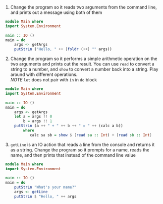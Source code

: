 1. Change the program so it reads two arguments from the command line, and prints out a message using both of them
```haskell
 module Main where
 import System.Environment
 
 main :: IO ()
 main = do
     args <- getArgs
     putStrLn ("Hello, " ++ (foldr (++) "" args))
```

2. Change the program so it performs a simple arithmetic operation on the two arguments and prints out the result. 
You can use `read` to convert a string to a number, and `show` to convert a number back into a string. 
Play around with different operations.  
*NOTE* `let` does not pair with `in` in `do` block
```haskell
 module Main where
 import System.Environment
 
 main :: IO ()
 main = do
     args <- getArgs
     let a = args !! 0
         b = args !! 1
     putStrLn (a ++ " + " ++ b ++ " = " ++ (calc a b))
         where 
            calc sa sb = show $ (read sa :: Int) + (read sb :: Int)
```

3. `getLine` is an IO action that reads a line from the console and returns it as a string. 
Change the program so it prompts for a name, reads the name, and then prints that instead of the command line value
```haskell
 module Main where
 import System.Environment
 
 main :: IO ()
 main = do
     putStrLn "What's your name?"
     args <- getLine
     putStrLn $ "Hello, " ++ args
```
